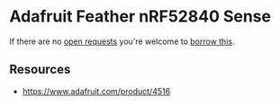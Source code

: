# Adafruit Feather nRF52840 Sense
If there are no [open requests](../../../../issues?q=is%3Aissue+is%3Aopen+%22Adafruit+Feather+nRF52840+Sense%22) you're welcome to [borrow this](../../../../issues/new?title=Borrow%20request%20for%20Adafruit%20Feather%20nRF52840%20Sense&body=1%20piece%20of%20[this](../blob/main/Hardware/Microcontrollers/Adafruit_Feather_nRF52840_Sense.md)%20for%20~2%20weeks.).

## Resources
- https://www.adafruit.com/product/4516
